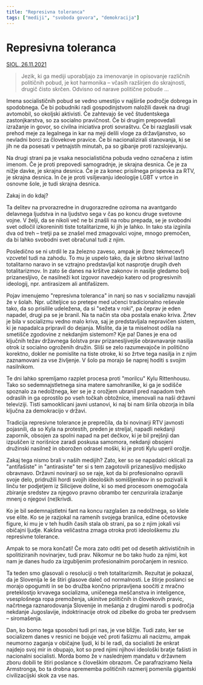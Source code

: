 ```yaml
---
title: "Represivna toleranca"
tags: ["mediji", "svoboda govora", "demokracija"]
---
```


# Represivna toleranca

[SIOL, 26.11.2021](https://siol.net/siol-plus/kolumne/tomaz-stih-represivna-toleranca-566961)

> Jezik, ki ga mediji uporabljajo za imenovanje in opisovanje različnih političnih pobud, je kot harmonika – včasih razširjen do skrajnosti, drugič čisto skrčen. Odvisno od narave politične pobude ...

Imena socialističnih pobud se vedno umestijo v najširše področje dobrega in spodobnega. Če bi pobudniki radi gospodinjstvom naložili davek na drugi avtomobil, so okoljski aktivisti. Če zahtevajo še več študentskega zastonjkarstva, so za socialno pravičnost. Če bi drugim prepovedali izražanje in govor, so civilna iniciativa proti sovraštvu. Če bi razglasili vsak prehod meje za legalnega in kar na meji delili vloge za državljanstvo, so nevladni borci za človekove pravice. Če bi nacionalizirali stanovanja, ki se jih ne da posesati v petnajstih minutah, pa so gibanje proti razslojevanju.

Na drugi strani pa je vsaka nesocialistična pobuda vedno označena z istim imenom. Če je proti prepovedi samogradnje, je skrajna desnica. Če je za nižje davke, je skrajna desnica. Če je za konec prisilnega prispevka za RTV, je skrajna desnica. In če je proti vsiljevanju ideologije LGBT v vrtce in osnovne šole, je tudi skrajna desnica.

Zakaj in do kdaj?

Ta delitev na prvorazredne in drugorazredne oziroma na avantgardo delavnega ljudstva in na ljudstvo sega v čas po koncu druge svetovne vojne. V želji, da se nikoli več ne bi znašli na robu prepada, se je svobodni svet odločil izkoreniniti tiste totalitarizme, ki jih je lahko. In tako sta izginila dva od treh – tretji pa se znašel med zmagovalci vojne, mnogo premočen, da bi lahko svobodni svet obračunal tudi z njim.

Posledično se ni utrdil le za železno zaveso, ampak je (brez tekmecev!) vzcvetel tudi na zahodu. To mu je uspelo tako, da je skrbno skrival lastno totalitarno naravo in se vztrajno predstavljal kot nasprotje drugih dveh totalitarizmov. In zato še danes na kršitve zakonov in nasilje gledamo bolj prizanesljivo, če nasilneži kot izgovor navedejo katero od progresivnih ideologij, npr. antirasizem ali antifašizem.

Pojav imenujemo "represivna toleranca" in nanj so nas v socializmu navajali že v šolah. Npr. učiteljice so pretepe med učenci tradicionalno reševale tako, da so prisilile udeležena, da si "sežeta v roki", pa čeprav je eden napadel, drugi pa se je branil. Na ta način sta oba postala enako kriva. Žrtev je bila v socializmu vedno malo kriva, saj je predstavljala nepravičen sistem, ki je napadalca pripravil do dejanja. Mislite, da je ta miselnost odšla na smetišče zgodovine z nekdanjim sistemom? Kje pa! Danes je ena od ključnih težav državnega šolstva prav prizanesljivejše obravnavanje nasilja otrok iz socialno ogroženih družin. Sliši se zelo razumevajoče in politično korektno, dokler ne pomislite na tiste otroke, ki so žrtve tega nasilja in z njim zaznamovani za vse življenje. V šolo pa morajo še naprej hoditi s svojim nasilnikom.

Te dni lahko spremljamo razplet procesa proti "morilcu" Kylu Rittenhousu. Tako so sedemnajstletnega sina matere samohranilke, ki ga je sodišče spoznalo za nedolžnega, ker se je z orožjem ubranil pred napadom treh odraslih in ga oprostilo po vseh točkah obtožnice, imenovali na naši državni televiziji. Tisti samooklicani javni ustanovi, ki naj bi nam širila obzorja in bila ključna za demokracijo v državi.

Tradicija represivne tolerance je preprečila, da bi novinarji RTV javnosti pojasnili, da so Kyla na protestih, preden je streljal, napadli nekdanji zapornik, obsojen za spolni napad na pet dečkov, ki je bil prejšnji dan izpuščen iz norišnice zaradi poskusa samomora, nekdanji obsojeni družinski nasilnež in oborožen odrasel moški, ki je proti Kylu uperil orožje.

Zakaj tega nismo brali v naših medijih? Zato, ker so se napadalci oklicali za "antifašiste" in "antirasiste" ter si s tem zagotovili prizanesljivo medijsko obravnavo. Državni novinarji so se raje, kot da bi profesionalno opravili svoje delo, pridružili hordi svojih ideoloških somišljenikov in so pozivali k linču ter podjetjem iz Silicijeve doline, ki so med procesom onemogočala zbiranje sredstev za njegovo pravno obrambo ter cenzurirala izražanje mnenj o njegovi (ne)krivdi.

Ko je bil sedemnajstletni fant na koncu razglašen za nedolžnega, so klele vse elite. Ko se je razjokal na ramenih svojega branilca, edine očetovske figure, ki mu je v teh hudih časih stala ob strani, pa so z njim jokali vsi običajni ljudje. Kakšna veličastna zmaga otroka proti ideološkemu zlu represivne tolerance.

Ampak to se mora končati! Če mora zato oditi pet od desetih aktivističnih in spolitiziranih novinarjev, tudi prav. Nikomur ne bo tako hudo za njimi, kot nam je danes hudo za izgubljenim profesionalnim poročanjem in resnico.

Ta teden smo glasovali o resoluciji o treh totalitarizmih. Rezultat je pokazal, da je Slovenija le še štiri glasove daleč od normalnosti. Le štirje poslanci se morajo opogumiti in se bo družba končno pripravljena soočiti z mračno preteklostjo krvavega socializma, uničenega meščanstva in inteligence, vsesplošnega ropa premoženja, ukinitve političnih in človekovih pravic, načrtnega raznarodovanja Slovenije in mešanja z drugimi narodi s področja nekdanje Jugoslavije, indoktrinacije otrok od zibelke do groba ter predvsem – siromašenja.

Dan, ko bomo tega sposobni tudi pri nas, je vse bližje. Tudi zato, ker se socializem danes v resnici ne bojuje več proti fašizmu ali nacizmu, ampak neumorno zaganja v običajne ljudi, ki bi le radi, da socialisti že enkrat najdejo svoj mir in obupajo, kot so pred njimi njihovi ideološki bratje fašisti in nacionalni socialisti. Morda bomo že v naslednjem mandatu v državnem zboru dobili te štiri poslance s človeškim obrazom. Če parafraziramo Neila Armstronga, bo ta drobna sprememba političnih razmerij pomenila gigantski civilizacijski skok za vse nas.